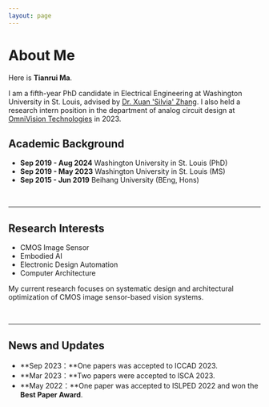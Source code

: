 ```yaml
---
layout: page
---
```


# About Me

Here is **Tianrui Ma**.

I am a fifth-year PhD candidate in Electrical Engineering at Washington University in St. Louis, advised by [Dr. Xuan 'Silvia' Zhang](https://coe.northeastern.edu/people/zhang-xuan/). I also held a research intern position in the department of analog circuit design at [OmniVision Technologies](https://www.ovt.com/) in 2023.


## Academic Background

- **Sep 2019 - Aug 2024** Washington University in St. Louis (PhD)
- **Sep 2019 - May 2023** Washington University in St. Louis (MS)
- **Sep 2015 - Jun 2019** Beihang University (BEng, Hons)

<br>

---

## Research Interests

- CMOS Image Sensor
- Embodied AI
- Electronic Design Automation
- Computer Architecture

My current research focuses on systematic design and architectural optimization of CMOS image sensor-based vision systems.

<br>

---

## News and Updates

- **Sep 2023：**One papers was accepted to ICCAD 2023.
- **Mar 2023：**Two papers were accepted to ISCA 2023.
- **May 2022：**One paper was accepted to ISLPED 2022 and won the **Best Paper Award**.

<br>

